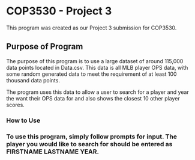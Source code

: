 <H1> COP3530 - Project 3 </h1>
This program was created as our Project 3 submission for COP3530.

<h2> Purpose of Program </h2>
The purpose of this program is to use a large dataset of around 115,000 data points located in Data.csv. This data is all MLB player OPS data, with some random generated data to meet the requirement of at least 100 thousand data points.

The program uses this data to allow a user to search for a player and year the want their OPS data for and also shows the closest 10 other player scores.

<h3> How to Use <h3>
To use this program, simply follow prompts for input. The player you would like to search for should be entered as FIRSTNAME LASTNAME YEAR.
